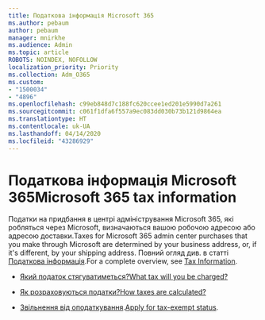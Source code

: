 ```yaml
---
title: Податкова інформація Microsoft 365
ms.author: pebaum
author: pebaum
manager: mnirkhe
ms.audience: Admin
ms.topic: article
ROBOTS: NOINDEX, NOFOLLOW
localization_priority: Priority
ms.collection: Adm_O365
ms.custom:
- "1500034"
- "4896"
ms.openlocfilehash: c99eb848d7c188fc620ccee1ed201e5990d7a261
ms.sourcegitcommit: c061f1dfa6f557a9ec083dd030b73b121d9864ea
ms.translationtype: HT
ms.contentlocale: uk-UA
ms.lasthandoff: 04/14/2020
ms.locfileid: "43286929"
---
```

# <a name="microsoft-365-tax-information"></a><span data-ttu-id="e5356-102">Податкова інформація Microsoft 365</span><span class="sxs-lookup"><span data-stu-id="e5356-102">Microsoft 365 tax information</span></span>

<span data-ttu-id="e5356-103">Податки на придбання в центрі адміністрування Microsoft 365, які робляться через Microsoft, визначаються вашою робочою адресою або адресою доставки.</span><span class="sxs-lookup"><span data-stu-id="e5356-103">Taxes for Microsoft 365 admin center purchases that you make through Microsoft are determined by your business address, or, if it's different, by your shipping address.</span></span> <span data-ttu-id="e5356-104">Повний огляд див. в статті [Податкова інформація](https://docs.microsoft.com/microsoft-365/commerce/billing-and-payments/tax-information?view=o365-worldwide).</span><span class="sxs-lookup"><span data-stu-id="e5356-104">For a complete overview, see [Tax Information](https://docs.microsoft.com/microsoft-365/commerce/billing-and-payments/tax-information?view=o365-worldwide).</span></span>

- [<span data-ttu-id="e5356-105">Який податок стягуватиметься?</span><span class="sxs-lookup"><span data-stu-id="e5356-105">What tax will you be charged?</span></span>](https://docs.microsoft.com/microsoft-365/commerce/billing-and-payments/tax-information?view=o365-worldwide#what-tax-will-i-be-charged) 

- [<span data-ttu-id="e5356-106">Як розраховуються податки?</span><span class="sxs-lookup"><span data-stu-id="e5356-106">How taxes are calculated?</span></span>](https://docs.microsoft.com/microsoft-365/commerce/billing-and-payments/tax-information?view=o365-worldwide#how-taxes-are-calculated)

- <span data-ttu-id="e5356-107">[Звільнення від оподаткування](https://docs.microsoft.com/microsoft-365/commerce/billing-and-payments/tax-information?view=o365-worldwide#apply-for-tax-exempt-status).</span><span class="sxs-lookup"><span data-stu-id="e5356-107">[Apply for tax-exempt status](https://docs.microsoft.com/microsoft-365/commerce/billing-and-payments/tax-information?view=o365-worldwide#apply-for-tax-exempt-status).</span></span>
